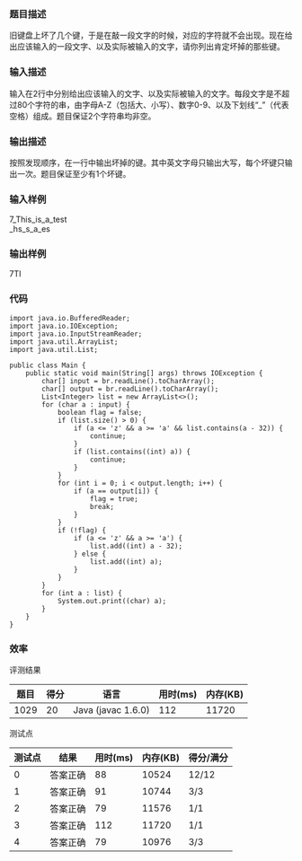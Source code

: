 ### 题目描述
旧键盘上坏了几个键，于是在敲一段文字的时候，对应的字符就不会出现。现在给出应该输入的一段文字、以及实际被输入的文字，请你列出肯定坏掉的那些键。 

### 输入描述
输入在2行中分别给出应该输入的文字、以及实际被输入的文字。每段文字是不超过80个字符的串，由字母A-Z（包括大、小写）、数字0-9、以及下划线“_”（代表空格）组成。题目保证2个字符串均非空。  

### 输出描述
按照发现顺序，在一行中输出坏掉的键。其中英文字母只输出大写，每个坏键只输出一次。题目保证至少有1个坏键。

### 输入样例
7_This_is_a_test<br/>
_hs_s_a_es

### 输出样例

7TI

### 代码

    import java.io.BufferedReader;
    import java.io.IOException;
    import java.io.InputStreamReader;
    import java.util.ArrayList;
    import java.util.List;

    public class Main {
        public static void main(String[] args) throws IOException {
            char[] input = br.readLine().toCharArray();
            char[] output = br.readLine().toCharArray();
            List<Integer> list = new ArrayList<>();
            for (char a : input) {
                boolean flag = false;
                if (list.size() > 0) {
                    if (a <= 'z' && a >= 'a' && list.contains(a - 32)) {
                        continue;
                    }
                    if (list.contains((int) a)) {
                        continue;
                    }
                }
                for (int i = 0; i < output.length; i++) {
                    if (a == output[i]) {
                        flag = true;
                        break;
                    }
                }
                if (!flag) {
                    if (a <= 'z' && a >= 'a') {
                        list.add((int) a - 32);
                    } else {
                        list.add((int) a);
                    }
                }
            }
            for (int a : list) {
                System.out.print((char) a);
            }
        }
	}
	
    
### 效率

评测结果

|题目|得分|语言|用时(ms)|内存(KB)|
|-----|-----|-----|-----|-----|
|1029|20|Java (javac 1.6.0)|112|11720|

测试点

|测试点|结果|用时(ms)|内存(KB)|得分/满分|
|-----|-----|-----|-----|-----|
|0|答案正确|88|10524|12/12|
|1|答案正确|91|10744|3/3|
|2|答案正确|79|11576|1/1|
|3|答案正确|112|11720|1/1|
|4|答案正确|79|10976|3/3|
